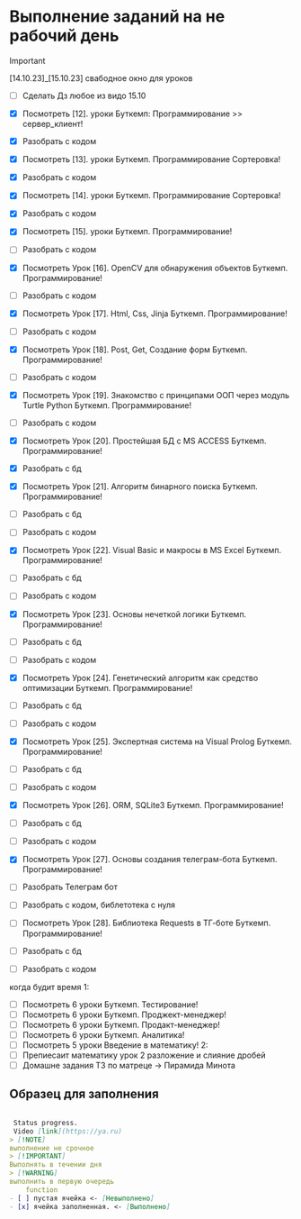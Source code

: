 # Выполнение заданий на не рабочий день

> [!IMPORTANT]
[14.10.23]_[15.10.23] свабодное окно для уроков

- [ ] Сделать Дз любое из видо 15.10

- [x] Посмотреть [12]. уроки Буткемп: Программирование >> сервер_клиент!
- [x] Разобрать с кодом

- [x] Посмотреть [13]. уроки Буткемп. Программирование Сортеровка!
- [x] Разобрать с кодом

- [x] Посмотреть [14]. уроки Буткемп. Программирование Сортеровка!
- [x] Разобрать с кодом

- [x] Посмотреть [15]. уроки Буткемп. Программирование!
- [ ] Разобрать с кодом

- [x] Посмотреть Урок [16]. OpenCV для обнаружения объектов  Буткемп. Программирование!
- [ ] Разобрать с кодом

- [x] Посмотреть Урок [17]. Html, Css, Jinja  Буткемп. Программирование!
- [ ] Разобрать с кодом

- [x] Посмотреть Урок [18]. Post, Get, Создание форм  Буткемп. Программирование!
- [ ] Разобрать с кодом

- [x] Посмотреть Урок [19]. Знакомство с принципами ООП через модуль Turtle Python Буткемп. Программирование!
- [ ] Разобрать с кодом

- [x] Посмотреть Урок [20]. Простейшая БД с MS ACCESS Буткемп. Программирование!
- [x] Разобрать с бд

- [x] Посмотреть Урок [21]. Алгоритм бинарного поиска Буткемп. Программирование!
- [ ] Разобрать с бд
- [ ] Разобрать с кодом

- [x] Посмотреть Урок [22]. Visual Basic и макросы в MS Excel Буткемп. Программирование!
- [ ] Разобрать с бд
- [ ] Разобрать с кодом

- [x] Посмотреть Урок [23]. Основы нечеткой логики Буткемп. Программирование!
- [ ] Разобрать с бд
- [ ] Разобрать с кодом

- [x] Посмотреть Урок [24]. Генетический алгоритм как средство оптимизации Буткемп. Программирование!
- [ ] Разобрать с бд
- [ ] Разобрать с кодом

- [x] Посмотреть Урок [25]. Экспертная система на Visual Prolog Буткемп. Программирование!
- [ ] Разобрать с бд
- [ ] Разобрать с кодом

- [x] Посмотреть Урок [26]. ORM, SQLite3 Буткемп. Программирование!
- [ ] Разобрать с бд
- [ ] Разобрать с кодом

- [x] Посмотреть Урок [27]. Основы создания телеграм-бота Буткемп. Программирование!
- [ ] Разобрать Телеграм бот
- [ ] Разобрать с кодом, библетотека с нуля

- [ ] Посмотреть Урок [28]. Библиотека Requests в ТГ-боте Буткемп. Программирование!
- [ ] Разобрать с бд
- [ ] Разобрать с кодом

когда будит время
 1:

- [ ] Посмотреть 6 уроки Буткемп. Тестирование!
- [ ] Посмотреть 6 уроки Буткемп. Проджект-менеджер!
- [ ] Посмотреть 6 уроки Буткемп. Продакт-менеджер!
- [ ] Посмотреть 6 уроки Буткемп. Аналитика!
- [ ] Посмотреть 5 уроки Введение в математику!
2:
- [ ] Препиесаит математику урок 2 разложение и слияние дробей
- [ ] Домашне задания Т3 по  матреце -> Пирамида Минота

## Образец для заполнения

```md

 Status progress. 
 Vidеo [link](https://ya.ru)
> [!NOTE]
выполнение не срочное 
> [!IMPORTANT]
Выполнять в течении дня
> [!WARNING]
выполнить в первую очередь
    function
- [ ] пустая ячейка <- [Невыполнено]
- [x] ячейка заполненная. <- [Выполнено]

```
